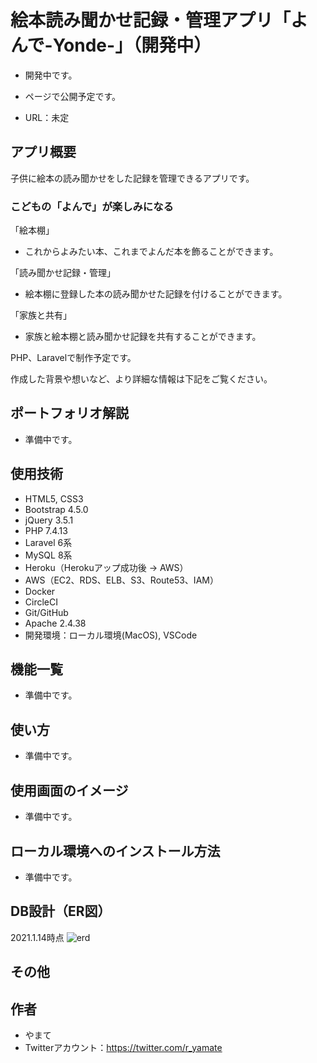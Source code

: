 #  絵本読み聞かせ記録・管理アプリ「よんで-Yonde-」（開発中）
- 開発中です。

- ページで公開予定です。
- URL：未定

## アプリ概要
子供に絵本の読み聞かせをした記録を管理できるアプリです。
### **こどもの「よんで」が楽しみになる**

「絵本棚」
- これからよみたい本、これまでよんだ本を飾ることができます。

「読み聞かせ記録・管理」
- 絵本棚に登録した本の読み聞かせた記録を付けることができます。

「家族と共有」
- 家族と絵本棚と読み聞かせ記録を共有することができます。

PHP、Laravelで制作予定です。

作成した背景や想いなど、より詳細な情報は下記をご覧ください。
## ポートフォリオ解説
- 準備中です。

## 使用技術
- HTML5, CSS3
- Bootstrap 4.5.0
- jQuery 3.5.1
- PHP 7.4.13
- Laravel 6系
- MySQL 8系
- Heroku（Herokuアップ成功後 → AWS）
- AWS（EC2、RDS、ELB、S3、Route53、IAM）
- Docker
- CircleCI
- Git/GitHub
- Apache 2.4.38
- 開発環境：ローカル環境(MacOS), VSCode

## 機能一覧
- 準備中です。

## 使い方
- 準備中です。

## 使用画面のイメージ
- 準備中です。

## ローカル環境へのインストール方法
- 準備中です。

## DB設計（ER図）
2021.1.14時点
![erd](https://user-images.githubusercontent.com/57904570/104513445-06108980-5633-11eb-9ecd-3f5f131bbc22.png)

## その他

## 作者
- やまて
- Twitterアカウント：https://twitter.com/r_yamate
